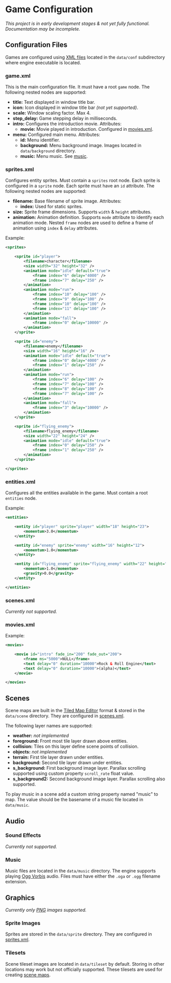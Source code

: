 
# Game Configuration

_This project is in early development stages & not yet fully functional. Documentation may be
incomplete._

## Configuration Files

Games are configured using [XML files](https://wikipedia.org/wiki/XML) located in the `data/conf`
subdirectory where engine executable is located.

### game.xml

This is the main configuration file. It must have a root `game` node. The following nested nodes
are supported:

- __title:__ Text displayed in window title bar.
- __icon:__ Icon displayed in window title bar _(not yet supported)_.
- __scale:__ Window scaling factor. Max 4.
- __step_delay:__ Game stepping delay in milliseconds.
- __intro:__ Configures the introduction movie. Attributes:
    - __movie:__ Movie played in introduction. Configured in [movies.xml](#moviesxml).
- __menu:__ Configured main menu. Attributes:
    - __id:__ Menu identifier.
    - __background:__ Menu background image. Images located in `data/background` directory.
    - __music:__ Menu music. See [music](#music).

### sprites.xml

Configures entity sprites. Must contain a `sprites` root node. Each sprite is configured in a
`sprite` node. Each sprite must have an `id` attribute. The following nested nodes are supported:

- __filename:__ Base filename of sprite image. Attributes:
    - __index:__ Used for static sprites.
- __size:__ Sprite frame dimensions. Supports `width` & `height` attributes.
- __animation:__ Animation definition. Supports `mode` attribute to identify each animation mode.
  Nested `frame` nodes are used to define a frame of animation using `index` & `delay` attributes.

Example:

```xml
<sprites>

	<sprite id="player">
		<filename>character</filename>
		<size width="32" height="32" />
		<animation mode="idle" default="true">
			<frame index="6" delay="4000" />
			<frame index="7" delay="250" />
		</animation>
		<animation mode="run">
			<frame index="10" delay="100" />
			<frame index="9" delay="100" />
			<frame index="10" delay="100" />
			<frame index="11" delay="100" />
		</animation>
		<animation mode="fall">
			<frame index="0" delay="10000" />
		</animation>
	</sprite>

	<sprite id="enemy">
		<filename>enemy</filename>
		<size width="16" height="16" />
		<animation mode="idle" default="true">
			<frame index="0" delay="4000" />
			<frame index="1" delay="250" />
		</animation>
		<animation mode="run">
			<frame index="6" delay="100" />
			<frame index="7" delay="100" />
			<frame index="8" delay="100" />
			<frame index="7" delay="100" />
		</animation>
		<animation mode="fall">
			<frame index="3" delay="10000" />
		</animation>
	</sprite>

	<sprite id="flying_enemy">
		<filename>flying_enemy</filename>
		<size width="22" height="24" />
		<animation mode="idle" default="true">
			<frame index="0" delay="250" />
			<frame index="1" delay="250" />
		</animation>
	</sprite>

</sprites>
```

### entities.xml

Configures all the entities available in the game. Must contain a root `entities` node.

Example:

```xml
<entities>

	<entity id="player" sprite="player" width="18" height="23">
		<momentum>3.0</momentum>
	</entity>

	<entity id="enemy" sprite="enemy" width="16" height="12">
		<momentum>1.0</momentum>
	</entity>

	<entity id="flying_enemy" sprite="flying_enemy" width="22" height="24">
		<momentum>1.0</momentum>
		<gravity>0.0</gravity>
	</entity>

</entities>
```

### scenes.xml

_Currently not supported._

### movies.xml

Example:

```xml
<movies>

	<movie id="intro" fade_in="200" fade_out="200">
		<frame ms="5000">NULL</frame>
		<text delay="0" duration="10000">Rock & Roll Engine</text>
		<text delay="0" duration="10000">(alpha)</text>
	</movie>

</movies>
```

## Scenes

Scene maps are built in the [Tiled Map Editor](https://mapeditor.org/) format & stored in the
`data/scene` directory. They are configured in [scenes.xml](#scenesxml).

The following layer names are supported:

- __weather:__ _not implemented_
- __foreground:__ Front most tile layer drawn above entities.
- __collision:__ Tiles on this layer define scene points of collision.
- __objects:__ _not implemented_
- __terrain:__ First tile layer drawn under entities.
- __background:__ Second tile layer drawn under entities.
- __s_background:__ First background image layer. Parallax scrolling supported using custom property
  `scroll_rate` float value.
- __s_background2:__ Second background image layer. Parallax scrolling also supported.

To play music in a scene add a custom string property named "music" to map. The value should be the
basename of a music file located in `data/music`.

## Audio

### Sound Effects

_Currently not supported._

### Music

Music files are located in the `data/music` directory. The engine supports playing
[Ogg Vorbis](https://xiph.org/vorbis/) audio. Files must have either the `.oga` or `.ogg` filename
extension.

## Graphics

_Currently only [PNG](https://wikipedia.org/wiki/PNG) images supported._

### Sprite Images

Sprites are stored in the `data/sprite` directory. They are configured in
[sprites.xml](#spritesxml).

### Tilesets

Scene tileset images are located in `data/tileset` by default. Storing in other locations may work
but not officially supported. These tilesets are used for creating [scene maps](#scenes).
